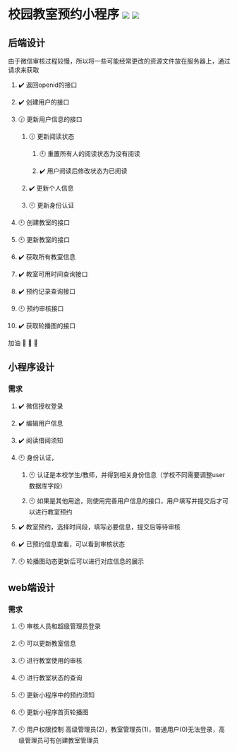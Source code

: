 <!--
 * @Author: YJR-1100
 * @Date: 2022-03-21 20:06:11
 * @LastEditors: YJR-1100
 * @LastEditTime: 2022-03-27 22:21:42
 * @FilePath: \wx_RoomOrder\README.md
 * @Description: 
 * 
 * Copyright (c) 2022 by yjr-1100/CSU, All Rights Reserved. 
-->

# 校园教室预约小程序  ![](https://img.shields.io/badge/flask-v1.1.2-blue) ![](https://img.shields.io/badge/Python-v3.9.6-blue) 

## 后端设计

由于微信审核过程较慢，所以将一些可能经常更改的资源文件放在服务器上，通过请求来获取
1. :heavy_check_mark: 返回openid的接口

2. :heavy_check_mark: 创建用户的接口

3. :clock130: 更新用户信息的接口

    1. :clock130: 更新阅读状态

        1. :clock10: 重置所有人的阅读状态为没有阅读

        2. :heavy_check_mark: 用户阅读后修改状态为已阅读

    2. :heavy_check_mark: 更新个人信息

    3. :clock10: 更新身份认证

4. :clock10: 创建教室的接口

5. :clock10: 更新教室的接口

5. :heavy_check_mark: 获取所有教室信息

6. :heavy_check_mark: 教室可用时间查询接口

6. :heavy_check_mark: 预约记录查询接口

7. :clock10: 预约审核接口

8. :heavy_check_mark: 获取轮播图的接口

加油 :poultry_leg: :poultry_leg: :poultry_leg:

## 小程序设计

### 需求

1. :heavy_check_mark: 微信授权登录

2. :heavy_check_mark: 编辑用户信息

3. :heavy_check_mark: 阅读借阅须知

2. :clock10: 身份认证，

    1.  :clock10: 认证是本校学生/教师，并得到相关身份信息（学校不同需要调整user数据库字段）

    2.  :clock10: 如果是其他用途，则使用完善用户信息的接口，用户填写并提交后才可以进行教室预约

3. :heavy_check_mark: 教室预约，选择时间段，填写必要信息，提交后等待审核

4. :heavy_check_mark: 已预约信息查看，可以看到审核状态

5. :clock10: 轮播图动态更新后可以进行对应信息的展示


## web端设计

### 需求

1. :clock10: 审核人员和超级管理员登录

1. :clock10: 可以更新教室信息

2. :clock10: 进行教室使用的审核

3. :clock10: 进行教室状态的查询

4. :clock10: 更新小程序中的预约须知

5. :clock10: 更新小程序首页轮播图

6. :clock10: 用户权限控制 高级管理员(2)，教室管理员(1)，普通用户(0)无法登录，高级管理员可有创建教室管理员